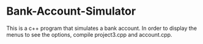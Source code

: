 # Bank-Account-Simulator
This is a c++ program that simulates a bank account. In order to display the menus to see the options, compile project3.cpp and account.cpp. 
